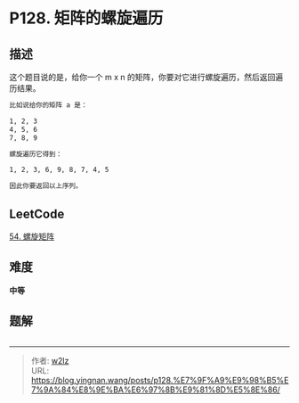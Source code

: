# P128. 矩阵的螺旋遍历


<!--more-->

## 描述

这个题目说的是，给你一个 m x n 的矩阵，你要对它进行螺旋遍历，然后返回遍历结果。

```markdown
比如说给你的矩阵 a 是：

1, 2, 3
4, 5, 6
7, 8, 9

螺旋遍历它得到：

1, 2, 3, 6, 9, 8, 7, 4, 5

因此你要返回以上序列。
```

## LeetCode

[54. 螺旋矩阵](https://leetcode.cn/problems/spiral-matrix/description/)

## 难度

**中等**

## 题解

```java

```


---

> 作者: [w2lz](https://github.com/w2lz)  
> URL: https://blog.yingnan.wang/posts/p128.%E7%9F%A9%E9%98%B5%E7%9A%84%E8%9E%BA%E6%97%8B%E9%81%8D%E5%8E%86/  

